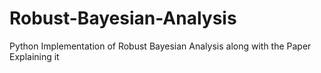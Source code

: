 # Robust-Bayesian-Analysis
Python Implementation of Robust Bayesian Analysis along with the Paper Explaining it
